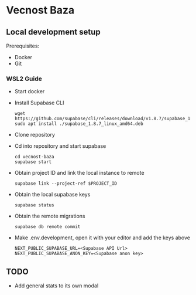 # Vecnost Baza

## Local development setup

Prerequisites:

- Docker
- Git

### WSL2 Guide

- Start docker
- Install Supabase CLI

  ```
  wget https://github.com/supabase/cli/releases/download/v1.8.7/supabase_1.8.7_linux_amd64.deb
  sudo apt install ./supabase_1.8.7_linux_amd64.deb
  ```

- Clone repository
- Cd into repository and start supabase

  ```
  cd vecnost-baza
  supabase start
  ```

- Obtain project ID and link the local instance to remote

  ```
  supabase link --project-ref $PROJECT_ID
  ```

- Obtain the local supabase keys

  ```
  supabase status
  ```

- Obtain the remote migrations

  ```
  supabase db remote commit
  ```

- Make .env.development, open it with your editor and add the keys above

  ```
  NEXT_PUBLIC_SUPABASE_URL=<Supabase API Url>
  NEXT_PUBLIC_SUPABASE_ANON_KEY=<Supabase anon key>
  ```

## TODO

- Add general stats to its own modal
